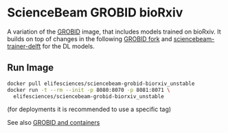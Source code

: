 # ScienceBeam GROBID bioRxiv

A variation of the [GROBID](https://github.com/kermitt2/grobid) image, that includes models trained on bioRxiv. It builds on top of changes in the following [GROBID fork](https://github.com/elifesciences/grobid) and [sciencebeam-trainer-delft](https://github.com/elifesciences/sciencebeam-trainer-delft) for the DL models.

## Run Image

```bash
docker pull elifesciences/sciencebeam-grobid-biorxiv_unstable
docker run -t --rm --init -p 8080:8070 -p 8081:8071 \
  elifesciences/sciencebeam-grobid-biorxiv_unstable
```

(for deployments it is recommended to use a specific tag)

See also [GROBID and containers](https://grobid.readthedocs.io/en/latest/Grobid-docker/)
